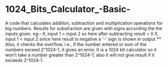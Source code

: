 # 1024_Bits_Calculator_-Basic-

A code that calculates addition, subtraction and multiplication operations for big numbers. 
Results for substraction are given with signs according the the inputs given.
eg:-
     if,
     input 1 > input 2
     so here after subtracting result > 0
     if, input 1 < input 2
     since here result is negative a '-' sign is shown in output
** Also, it checks the overflow, i.e., if the number entered or sum of the numbers exceed 2^1024-1, it gives an error. It is a 1024 bit calculator so it won't take a        number greater than 2^1024-1, also it will not give result if it exceeds 2^1024-1.


